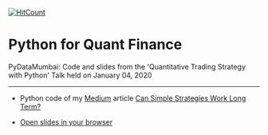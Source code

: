 [![HitCount](http://hits.dwyl.com/kannansingaravelu/PyDataMumbai.svg)](http://hits.dwyl.com/kannansingaravelu/PyDataMumbai)
# Python for Quant Finance
PyDataMumbai: Code and slides from the 'Quantitative Trading Strategy with Python' Talk held on January 04, 2020

---

* Python code of my [Medium](https://medium.com/@kannansi) article 
[Can Simple Strategies Work Long Term?](https://medium.com/@kannansi/can-simple-trend-strategies-work-long-term-9186a8f14948)

* [Open slides in your browser](https://rawcdn.githack.com/kannansingaravelu/PyDataMumbai/bfe664bc1b3f781dfc4934c0a11d1c70dabb273f/slides.html#/)
